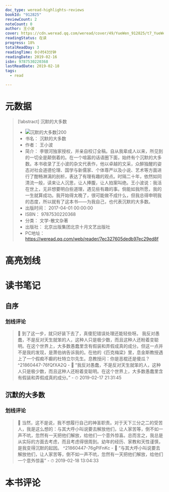 ```yaml
---
doc_type: weread-highlights-reviews
bookId: "912825"
reviewCount: 2
noteCount: 0
author: 王小波
cover: https://cdn.weread.qq.com/weread/cover/49/YueWen_912825/t7_YueWen_912825.jpg
readingStatus: 在读
progress: 18%
totalReadDay: 3
readingTime: 0小时43分钟
readingDate: 2019-02-16
isbn: 9787530220368
lastReadDate: 2019-02-18
tags:
  - read

---
```

# 元数据
> [!abstract] 沉默的大多数
> - ![ 沉默的大多数|200](https://cdn.weread.qq.com/weread/cover/49/YueWen_912825/t7_YueWen_912825.jpg)
> - 书名： 沉默的大多数
> - 作者： 王小波
> - 简介： 李银河独家授权，并亲自校订全稿。自从我辈成人以来，所见到的一切全是颠倒着的。在一个喧嚣的话语圈下面，始终有个沉默的大多数。本书收录了王小波的杂文代表作，他以卓越的文采，众醉独醒的姿态对社会道德伦理、国学与新儒家、个体尊严以及小说、艺术等方面进行了酣畅淋漓的剖析，表达了有理有趣的观点。时隔二十年，依然如同清流一般，读来让人沉思，让人捧腹，让人拍案叫绝。王小波说：我活在世上，无非想要明白些道理，遇见些有趣的事。倘能如我所愿，我的一生就算成功。我开始得太晚了，很可能做不成什么，但我总得申明我的态度，所以就有了这本书——为我自己，也代表沉默的大多数。
> - 出版时间： 2017-04-01 00:00:00
> - ISBN： 9787530220368
> - 分类： 文学-散文杂著
> - 出版社： 北京出版集团北京十月文艺出版社
> - PC地址：https://weread.qq.com/web/reader/7ec327605dedb97ec29ed8f

# 高亮划线

# 读书笔记

## 自序

### 划线评论
> 📌 到了这一步，就只好装下去了，真傻犯错误处理还能轻些呀。
我反对愚蠢，不是反对天生就笨的人，这种人只是极少数，而且这种人还盼着变聪明。在这个世界上，大多数愚蠢里含有假装和弄假成真的成分。但这一点并不是我的发现，是萧伯纳告诉我的。在他的《匹克梅梁》里，息金斯教授遇上了一个假痴不癫的杜特立尔先生。息教授问：你是恶棍还是傻瓜？  ^21860447-76fQfXA2Q
    - 💭 “我反对愚蠢，不是反对天生就笨的人，这种人只是极少数，而且这种人还盼着变聪明。在这个世界上，大多数愚蠢里含有假装和弄假成真的成分。”
    - ⏱ 2019-02-17 21:31:45
   
## 沉默的大多数

### 划线评论
> 📌 当然，这不是说，我不想履行自己的神圣职责。对于天下三分之二的受苦人，我是这么想的：与其大呼小叫说要去解放他们，让人家苦等，倒不如一声不吭，忽然有一天把他们解放，给他们一个意外惊喜。总而言之，我总是从实际的方面去考虑，而且考虑得很周到。幼年的经历、家教和天性谨慎，是我变得沉默的起因。  ^21860447-76gPlFnKc
    - 💭 “与其大呼小叫说要去解放他们，让人家苦等，倒不如一声不吭，忽然有一天把他们解放，给他们一个意外惊喜”
    - ⏱ 2019-02-18 13:04:33
   
# 本书评论

